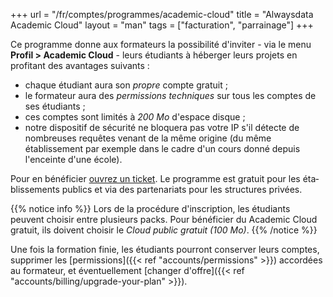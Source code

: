 +++
url = "/fr/comptes/programmes/academic-cloud"
title = "Alwaysdata Academic Cloud"
layout = "man"
tags = ["facturation", "parrainage"]
+++

Ce programme donne aux formateurs la possibilité d'inviter - via le menu **Profil > Academic Cloud** - leurs étudiants à héberger leurs projets en profitant des avantages suivants :

- chaque étudiant aura son _propre_ compte gratuit ;
- le formateur aura des _permissions techniques_ sur tous les comptes de ses étudiants ;
- ces comptes sont limités à _200 Mo_ d'espace disque ;
- notre dispositif de sécurité ne bloquera pas votre IP s'il détecte de nombreuses requêtes venant de la même origine (du même établissement par exemple dans le cadre d'un cours donné depuis l'enceinte d'une école).

Pour en bénéficier [ouvrez un ticket](https://admin.alwaysdata.com/support/add/). Le programme est gratuit pour les éta­blis­se­ments publics et via des partenariats pour les structures privées.

{{% notice info %}}
Lors de la procédure d'inscription, les étudiants peuvent choisir entre plusieurs packs. Pour bénéficier du Academic Cloud gratuit, ils doivent choisir le *Cloud public gratuit (100 Mo)*.
{{% /notice %}}

Une fois la formation finie, les étudiants pourront conserver leurs comptes, supprimer les [permissions]({{< ref "accounts/permissions" >}}) accordées au formateur, et éventuellement [changer d'offre]({{< ref "accounts/billing/upgrade-your-plan" >}}).
